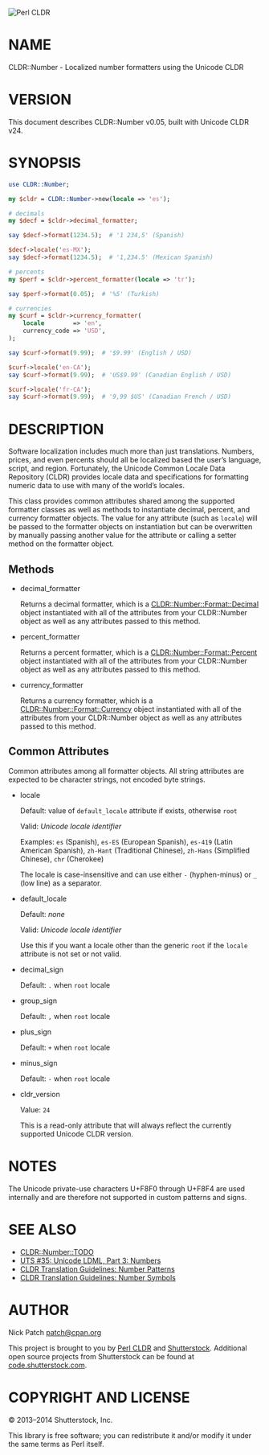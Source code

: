 ![Perl CLDR](https://www.gravatar.com/avatar/656f15a25eff4437f5a82e7c929f41dd?s=96)

# NAME

CLDR::Number - Localized number formatters using the Unicode CLDR

# VERSION

This document describes CLDR::Number v0.05, built with Unicode CLDR v24.

# SYNOPSIS

```perl
use CLDR::Number;

my $cldr = CLDR::Number->new(locale => 'es');

# decimals
my $decf = $cldr->decimal_formatter;

say $decf->format(1234.5);  # '1 234,5' (Spanish)

$decf->locale('es-MX');
say $decf->format(1234.5);  # '1,234.5' (Mexican Spanish)

# percents
my $perf = $cldr->percent_formatter(locale => 'tr');

say $perf->format(0.05);  # '%5' (Turkish)

# currencies
my $curf = $cldr->currency_formatter(
    locale        => 'en',
    currency_code => 'USD',
);

say $curf->format(9.99);  # '$9.99' (English / USD)

$curf->locale('en-CA');
say $curf->format(9.99);  # 'US$9.99' (Canadian English / USD)

$curf->locale('fr-CA');
say $curf->format(9.99);  # '9,99 $US' (Canadian French / USD)
```

# DESCRIPTION

Software localization includes much more than just translations. Numbers,
prices, and even percents should all be localized based the user’s language,
script, and region. Fortunately, the Unicode Common Locale Data Repository
(CLDR) provides locale data and specifications for formatting numeric data to
use with many of the world’s locales.

This class provides common attributes shared among the supported formatter
classes as well as methods to instantiate decimal, percent, and currency
formatter objects. The value for any attribute (such as `locale`) will be
passed to the formatter objects on instantiation but can be overwritten by
manually passing another value for the attribute or calling a setter method on
the formatter object.

## Methods

- decimal\_formatter

    Returns a decimal formatter, which is a [CLDR::Number::Format::Decimal](https://metacpan.org/pod/CLDR::Number::Format::Decimal) object
    instantiated with all of the attributes from your CLDR::Number object as well as
    any attributes passed to this method.

- percent\_formatter

    Returns a percent formatter, which is a [CLDR::Number::Format::Percent](https://metacpan.org/pod/CLDR::Number::Format::Percent) object
    instantiated with all of the attributes from your CLDR::Number object as well as
    any attributes passed to this method.

- currency\_formatter

    Returns a currency formatter, which is a [CLDR::Number::Format::Currency](https://metacpan.org/pod/CLDR::Number::Format::Currency)
    object instantiated with all of the attributes from your CLDR::Number object as
    well as any attributes passed to this method.

## Common Attributes

Common attributes among all formatter objects. All string attributes are
expected to be character strings, not encoded byte strings.

- locale

    Default: value of `default_locale` attribute if exists, otherwise `root`

    Valid: _Unicode locale identifier_

    Examples: `es` (Spanish), `es-ES` (European Spanish), `es-419` (Latin
    American Spanish), `zh-Hant` (Traditional Chinese), `zh-Hans` (Simplified
    Chinese), `chr` (Cherokee)

    The locale is case-insensitive and can use either `-` (hyphen-minus) or `_`
    (low line) as a separator.

- default\_locale

    Default: _none_

    Valid: _Unicode locale identifier_

    Use this if you want a locale other than the generic `root` if the `locale`
    attribute is not set or not valid.

- decimal\_sign

    Default: `.` when `root` locale

- group\_sign

    Default: `,` when `root` locale

- plus\_sign

    Default: `+` when `root` locale

- minus\_sign

    Default: `-` when `root` locale

- cldr\_version

    Value: `24`

    This is a read-only attribute that will always reflect the currently supported
    Unicode CLDR version.

# NOTES

The Unicode private-use characters U+F8F0 through U+F8F4 are used internally and
are therefore not supported in custom patterns and signs.

# SEE ALSO

- [CLDR::Number::TODO](https://metacpan.org/pod/CLDR::Number::TODO)
- [UTS #35: Unicode LDML, Part 3: Numbers](http://www.unicode.org/reports/tr35/tr35-numbers.html)
- [CLDR Translation Guidelines: Number Patterns](http://cldr.unicode.org/translation/number-patterns)
- [CLDR Translation Guidelines: Number Symbols](http://cldr.unicode.org/translation/number-symbols)

# AUTHOR

Nick Patch <patch@cpan.org>

This project is brought to you by [Perl CLDR](http://perl-cldr.github.io/) and
[Shutterstock](http://www.shutterstock.com/). Additional open source projects
from Shutterstock can be found at
[code.shutterstock.com](http://code.shutterstock.com/).

# COPYRIGHT AND LICENSE

© 2013–2014 Shutterstock, Inc.

This library is free software; you can redistribute it and/or modify it under
the same terms as Perl itself.
